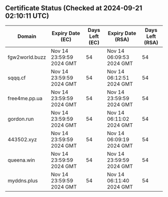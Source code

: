 ## Certificate Status (Checked at 2024-09-21 02:10:11 UTC)
| Domain | Expiry Date (EC) | Days Left (EC) | Expiry Date (RSA) | Days Left (RSA) |
|--------|-------------------|----------------|--------------------|--------------------|
| fgw2world.buzz | Nov 14 23:59:59 2024 GMT | 54 | Nov 14 06:09:53 2024 GMT | 54 |
| sqqq.cf | Nov 14 23:59:59 2024 GMT | 54 | Nov 14 06:12:51 2024 GMT | 54 |
| free4me.pp.ua | Nov 14 23:59:59 2024 GMT | 54 | Nov 14 23:59:59 2024 GMT | 54 |
| gordon.run | Nov 14 23:59:59 2024 GMT | 54 | Nov 14 06:11:02 2024 GMT | 54 |
| 443502.xyz | Nov 14 23:59:59 2024 GMT | 54 | Nov 14 06:09:19 2024 GMT | 54 |
| queena.win | Nov 14 23:59:59 2024 GMT | 54 | Nov 14 23:59:59 2024 GMT | 54 |
| myddns.plus | Nov 14 23:59:59 2024 GMT | 54 | Nov 14 06:11:40 2024 GMT | 54 |
